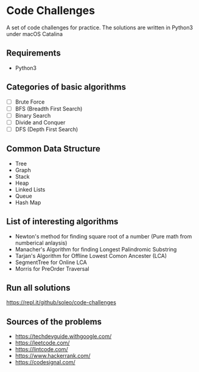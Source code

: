 # Code Challenges

A set of code challenges for practice. The solutions are written
in Python3 under macOS Catalina

## Requirements

- Python3

## Categories of basic algorithms

- [ ] Brute Force
- [ ] BFS (Breadth First Search)
- [ ] Binary Search
- [ ] Divide and Conquer
- [ ] DFS (Depth First Search)

## Common Data Structure

- Tree
- Graph
- Stack
- Heap
- Linked Lists
- Queue
- Hash Map

## List of interesting algorithms

- Newton's method for finding square root of a number (Pure math from numberical anlaysis)
- Manacher's Algorithm for finding Longest Palindromic Substring
- Tarjan's Algorithm for Offline Lowest Comon Ancester (LCA)
- SegmentTree for Online LCA
- Morris for PreOrder Traversal

## Run all solutions

<https://repl.it/github/soleo/code-challenges>

## Sources of the problems

- <https://techdevguide.withgoogle.com/>
- <https://leetcode.com/>
- <https://lintcode.com/>
- <https://www.hackerrank.com/>
- <https://codesignal.com/>
